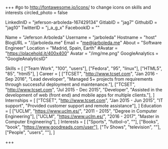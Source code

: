 +++
#go to http://fontawesome.io/icons/ to change icons on skills and interests
circled_photo = false

LinkedInID = "jeferson-arboleda-167429134"
GitlabID = "jag7"
GithubID = "jag10"
TwitterID = "j_a_g_x"
FacebookID = ""

Name = "Jeferson Arboleda"
Username = "jarboleda"
Hostname = "host"
BlogURL = "//jarboleda.me"
Email = "me@jarboleda.me"
About = "Software Engineer"
Location = "Madrid, Spain, Earth"
#Avatar = "https://placehold.it/400x400"
Avatar = "/img/me.png"
GoogleAnalytics = "GoogleAnalyticsID"

Skills = [
    ["Team Work", "100", "users"],
    ["Fedora", "95", "linux"],
    ["HTML5", "85", "html5"],
]
Career = [
          ["TCSET", "http://www.tcset.com", "Jan 2016 - Sep 2016", "Lead developer", "Managed 5+ projects from requirements through successful deployment and maintenance."],
          ["TCSET", "http://www.tcset.com", "Jul 2015 - Dec 2015", "Developer", "Assisted in the development of web (front end) and mobile apps for multiple clients."],
]
Internships = [
          ["TCSET", "http://www.tcset.com", "Jan 2015 - Jun 2015", "IT support", "Provided customer support and remote assistance"],
]
Education = [
          ["UCLM", "https://www.uclm.es/", "2011 - 2015", "Degree in Computer Engineering"],
          ["UCLM", "https://www.uclm.es/", "2016 - 2017", "Master in Computer Engineering"],
]
Interests = [
          ["Sports", "futbol-o", ""],
          ["Books", "book", "https://www.goodreads.com/user"],
          ["Tv Shows", "television", ""],
          ["People", "users", ""],
]

+++
